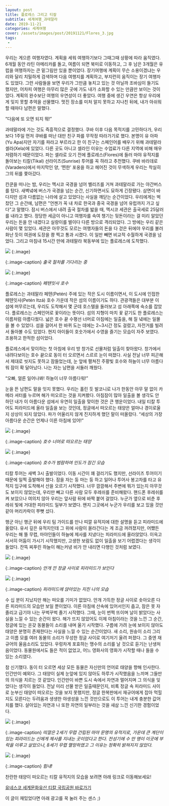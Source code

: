 ```yaml
---
layout: post
title: 플로레스 그리고 티칼
subtitle: 세계여행_과테말라
date: 2019-11-21
categories: 세계여행
cover: /assets/images/post/20191121/Flores_3.jpg
tags:
 - 
---
```


우리는 게으른 여행자였다. 계획을 세워 여행하기보다 그때그때 상황에 따라 움직였다. 6개월 동안 라틴 아메리카를 돌고, 여름이 되면 북미로 이동하고, 그 후 남은 3개월은 유럽을 여행하자는 큰 밑그림만 있을 뿐이었다. 장기여행에 계획이 무슨 소용이겠냐는 우리와 달리 치밀하게 검색하며 다음 여행지를 계획하고, 부지런히 움직이는 장기 여행자도 있었다. 그런 사람들을 보면 우리가 그만큼 놓치고 있는 것 아닐까 조바심이 들기도 했지만, 어차피 여행은 아무리 많은 곳에 가도 내가 소화할 수 있는 만큼만 보이는 것이었다. 계획의 완수보단 여행의 우연성이 더 좋았다. 여행 중에 생긴 우연은 항상 우리에게 잊지 못할 추억을 선물했다. 멋진 장소를 미처 알지 못하고 지나친 뒤에, 내가 아쉬워 할 때마다 남편은 말했다.

“다음에 또 오면 되지 뭐!” 

과테말라에 가는 것도 즉흥적으로 결정했다. 쿠바 이후 다음 목적지를 고민하다가, 우리보다 1주일 먼저 쿠바를 떠난 대만 친구 파를 무작정 따라가기로 했다. 본명이 유 아파(Yu Apa)지만 자기를 파라고 부르라고 한 이 친구는 스페인어를 배우기 위해 과테말라 셀라(Xela)에 있었다. 다른 곳도 아니고 셀라인 이유는 수업료가 다른 지역에 비해 매우 저렴하기 때문이었다. 파는 셀라로 오기 전에 플로레스(Flores)에 들러 마야 유적지를 돌아보는 티칼(Tikal) 선라이즈(Sunrise) 투어를 꼭 하라고 추천했다. 쿠바 바라데로(Varadero)에서 마지막인 양, ‘찐한’ 포옹을 하고 헤어진 것이 무색하게 우리는 착실히 그의 뒤를 쫓아갔다.

칸쿤을 떠나는 밤, 우리는 멕시코 국경을 넘어 벨리즈를 거쳐 과테말라로 가는 야간버스를 탔다. 새벽녘에 버스가 국경을 넘는 순간, 신기하면서도 묘하게 긴장됐다. 삼면이 바다지만 섬과 다름없는 나라에 살고 있었다는 사실을 깨닫는 순간이었다. 우리에게는 벅찼던 그 순간에, 남편은 "언젠가 꼭 내 차로 한국과 중국 국경을 넘어 유럽까지 가고 싶다"고 말했다. 잠시 버스에서 내려 출국 절차를 밟을 때, 멕시코 세관은 출국세로 25달러를 내라고 했다. 정당한 세금이 아니고 여행자를 속여 챙기는 뒷돈이라는 걸 미리 알았던 우리는 돈을 안 내겠다고 실랑이를 벌이다 다른 방으로 격리되었다. 그 방에는 우리 같은 사람이 몇 있었다. 세관은 아무것도 모르는 여행자들의 돈을 다 걷은 뒤에야 우리를 불러 화난 듯이 여권에 도장을 쾅 찍고 통과 시켰다. 이 일만 빼면 비교적 수월하게 국경을 넘었다. 그리고 마침내 15시간 만에 과테말라 북동부에 있는 플로레스에 도착했다.


 ![](/assets/images/post/20191121/Flores_1.jpg)
{:.image}

{:.image-caption}
*출국 절차를 기다리는 중*

 ![](/assets/images/post/20191121/Flores_2.jpg)
{:.image}

{:.image-caption}
*페텐잇사 호수*

플로레스는 과테말라 페텐(Petén) 주에 있는 작은 도시 이름이면서, 이 도시에 인접한 페텐잇사(Petén Itzá) 호수 가운데 작은 섬의 이름이기도 하다. 관광객들은 대부분 이 섬에 머무르는데, 우리도 도착해서 몇 군데 호스텔을 둘러보고 섬 아래쪽에 숙소를 잡았다. 플로레스는 스페인어로 꽃이라는 뜻이다. 섬의 지형이 마치 꽃 같기도 한 플로레스는 이름처럼 아름다웠다. 넓은 호수 끝 수평선 너머로 아침에는 일출을, 해 질 녘에는 일몰을 볼 수 있었다. 섬을 걸어서 한 바퀴 도는 데에는 2~3시간 정도 걸렸고, 자전거를 빌려서 돌아볼 수도 있었다. 현지 아이들이 호숫가에서 수영을 즐기는 모습이 자주 보였다. 조용하고 한적한 섬이었다.

플로레스에서 맞이하는 첫 아침에 우리 방 창가로 선물처럼 일출이 찾아왔다. 창가에서 내려다보이는 호수 끝으로 동이 터 오르면서 스르르 눈이 떠졌다. 사실 전날 너무 피곤해서 제대로 씻지도 못하고 잠들었는데, 눈 앞에 펼쳐진 주황빛 호수와 하늘이 너무 아름다워 잠이 확 달아났다. 나는 자는 남편을 서둘러 깨웠다.

“오빠, 얼른 일어나봐! 하늘이 너무 아름다워!”

눈을 뜬 남편도 말을 잇지 못했다. 우리는 홀린 듯 발코니로 나가 한동안 아무 말 없이 카메라 셔터를 누르며 해가 떠오르는 것을 지켜봤다. 아침잠이 많아 일출을 볼 생각도 안 하던 내가 이 아름다운 섬에서 우연히 일출을 맞이한 것은 큰 행운이었다. 내일 티칼 투어도 피라미드에 올라 일출을 보는 것인데, 정글에서 떠오르는 태양은 얼마나 경이로울지 상상이 되지 않았다. 파가 어울리지 않게 진지하게 했던 말이 떠올랐다. “세상의 가장 아름다운 순간은 언제나 이른 아침에 있어!” 

 ![](/assets/images/post/20191121/Flores_3.jpg)
{:.image}

{:.image-caption}
*호수 너머로 떠오르는 태양*

 ![](/assets/images/post/20191121/Flores_4.jpg)
{:.image}

{:.image-caption}
*호수가 범람하여 인도가 잠긴 모습*

티칼 투어는 새벽 3시 출발이었다. 이동 시간이 꽤 걸리기도 했지만, 선라이즈 투어이기 때문에 일찍 출발해야 했다. 잠을 자는 둥 마는 둥 하고 일어나 투어사 봉고차를 타고 유적지 입구에 도착해서 산을 오르기 시작했다. 너무 깜깜해서 주변에 뭐가 있는지 아무것도 보이지 않았는데, 우리만 빼고 다른 사람 모두 후레쉬를 준비해왔다. 핸드폰 후레쉬를 켜 보았으나 여의치 않아 우리는 앞사람 뒤에 바짝 붙어 걸었다. 누군가 옆으로 비춘 후레쉬 빛에 거대한 피라미드 일부가 보였다. 왠지 그곳에서 누군가 우리를 보고 있을 것만 같아 머리카락이 쭈뼛 섰다.

행군 아닌 행군 뒤에 우리 팀 가이드를 만나 띠깔 유적지에 대한 설명을 듣고 피라미드에 올랐다. 유서 깊은 유적지인데 그 위에 사람이 올라간다는 게 조금 꺼려졌지만, 어쨌든 우리는 해 뜰 무렵, 마야인들이 하늘에 제사를 지냈다는 피라미드에 올라앉았다. 이윽고 서서히 어둠이 가시기 시작했지만, 고생한 보람도 없이 일출을 보기 어렵겠다는 생각이 들었다. 잔뜩 찌푸린 하늘이 해는커녕 비가 안 내리면 다행인 것처럼 보였다.


 ![](/assets/images/post/20191121/Flores_5.jpg)
{:.image}

{:.image-caption}
*안개 낀 정글 사이로 피라미드가 보인다*

 ![](/assets/images/post/20191121/Flores_6.jpg)
{:.image}

{:.image-caption}
*피라미드에 앉아있는 지친 나의 모습*

수 십 분이 지났지만 해는 떠오를 기미가 없었다. 안개 가득한 정글 사이로 솟아오른 다른 피라미드의 모습만 보일 뿐이었다. 이른 아침에 산속에 있어서인지 춥고, 잠은 못 자 졸리고 급기야 나는 꾸벅꾸벅 졸기 시작했다. 그때, 눈이 번쩍 뜨이며 날이 밝았다는 사실을 느낄 수 있는 순간이 왔다. 해가 뜨지 않았어도 이제 아침이라는 것을 느낀 그 순간, 정글에 있는 온갖 동물들이 소리를 내며 울기 시작했다. 구름에 가려 눈에 보이지 않아도 태양은 분명히 존재한다는 사실을 느낄 수 있는 순간이었다. 새 소리, 원숭이 소리 그리고 이름 모를 여러 동물의 소리가 무성한 정글 사이로 여기저기 울려 퍼졌다. 그 중엔 재규어의 울음소리도 있었다. 우렁차게 포효하는 맹수의 소리를 날 것으로 듣기는 난생처음이었다. 동물원에서도 들은 적이 없었고, 어느 영화사의 영화가 시작할 때나 들을 수 있는 소리였다.

참 신기했다. 동이 터 오르면 세상 모든 동물은 자신만의 언어로 태양을 향해 인사한다. 인간만이 예외다. 그 태양이 실제 눈앞에 있지 않아도 하루가 시작했음을 느끼며 그들만의 의식을 치르는 것 같았다. 인간만이 바쁜 도시 속에서 자연과 멀어지며 그 의식을 잊었다는 생각이 들었다. 전날 미리 선물 받은 일출때문인지, 비록 정글 속 피라미드 사이로 눈부신 태양이 떠오르는 것을 보지 못했지만, 정글 한복판에서 재규어에게 잡아 먹힐지도 모른다는 두려움과 생생한 야생성을 느낀 것만으로도 이 투어는 내게 충분한 값어치를 했다. 살아있는 자연과 나 또한 자연의 일부라는 것을 새삼 느낀 신기한 경험이었다.


 ![](/assets/images/post/20191121/Flores_7.jpg)
{:.image}

{:.image-caption}
*띠깔은 2세기 무렵 건립된 마야 문명의 유적지로, 가운데 큰 계단이 있는 피라미드는 신에게 제사를 지내는 곳이었다고 한다.* *전성기에 수 만 명이 이곳에 부락을 이루고 살았으나, 8세기 무렵 멸망하였고 그 이유는  정확히 밝혀지지 않았다.*

 ![](/assets/images/post/20191121/Flores_8.jpg)
{:.image}

{:.image-caption}
*힘내!*

찬란한 태양이 떠오르는 티칼 유적지의 모습을 보려면 아래 링크로 이동해보세요!

[유네스코 세계문화유산 티칼 국립공원 바로가기](https://whc.unesco.org/en/list/64/gallery/&index=13&maxrows=12)
 

이 글이 재밌었다면 아래 광고를 꾹 눌러 주는 센스 ;)